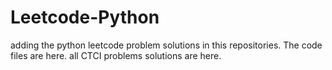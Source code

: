 # Leetcode-Python
adding the python leetcode problem solutions in this repositories. 
The code files are here.
all CTCI problems solutions are here.









































































































































































































































































































































































































































































































































































































































































































































































































































































































































































































































































































































































































































































































